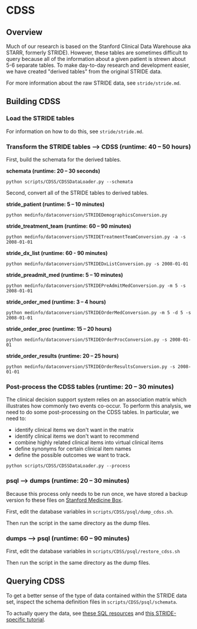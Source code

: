 # CDSS

## Overview
Much of our research is based on the Stanford Clinical Data Warehouse
aka STARR, formerly STRIDE). However, these tables are sometimes difficult
to query because all of the information about a given patient is strewn about
5-6 separate tables. To make day-to-day research and development easier, we
have created "derived tables" from the original STRIDE data.

For more information about the raw STRIDE data, see `stride/stride.md`.

## Building CDSS

### Load the STRIDE tables

For information on how to do this, see `stride/stride.md`.

### Transform the STRIDE tables --> CDSS (runtime: 40 – 50 hours)

First, build the schemata for the derived tables.

**schemata (runtime: 20 – 30 seconds)**

`python scripts/CDSS/CDSSDataLoader.py --schemata`

Second, convert all of the STRIDE tables to derived tables.

**stride_patient (runtime: 5 – 10 minutes)**

`python medinfo/dataconversion/STRIDEDemographicsConversion.py`

**stride_treatment_team (runtime: 60 – 90 minutes)**

`python medinfo/dataconversion/STRIDETreatmentTeamConversion.py -a -s 2008-01-01`

**stride_dx_list (runtime: 60 - 90 minutes)**

`python medinfo/dataconversion/STRIDEDxListConversion.py -s 2008-01-01`

**stride_preadmit_med (runtime: 5 – 10 minutes)**

`python medinfo/dataconversion/STRIDEPreAdmitMedConversion.py -m 5 -s 2008-01-01`

**stride_order_med (runtime: 3 – 4 hours)**

`python medinfo/dataconversion/STRIDEOrderMedConversion.py -m 5 -d 5 -s 2008-01-01`

**stride_order_proc (runtime: 15 – 20 hours)**

`python medinfo/dataconversion/STRIDEOrderProcConversion.py -s 2008-01-01`

**stride_order_results (runtime: 20 – 25 hours)**

`python medinfo/dataconversion/STRIDEOrderResultsConversion.py -s 2008-01-01`


### Post-process the CDSS tables (runtime: 20 – 30 minutes)
The clinical decision support system relies on an association matrix which
illustrates how commonly two events co-occur. To perform this analysis, we need
to do some post-processing on the CDSS tables. In particular, we need to:
* identify clinical items we don't want in the matrix
* identify clinical items we don't want to recommend
* combine highly related clinical items into virtual clinical items
* define synonyms for certain clinical item names
* define the possible outcomes we want to track.


`python scripts/CDSS/CDSSDataLoader.py --process`

### psql --> dumps (runtime: 20 – 30 minutes)

Because this process only needs to be run once, we have stored a backup
version fo these files on [Stanford Medicine Box](https://stanfordmedicine.app.box.com/folder/50484084132).

First, edit the database variables in `scripts/CDSS/psql/dump_cdss.sh`.

Then run the script in the same directory as the dump files.

### dumps --> psql (runtime: 60 – 90 minutes)

First, edit the database variables in `scripts/CDSS/psql/restore_cdss.sh`

Then run the script in the same directory as the dump files.

## Querying CDSS

To get a better sense of the type of data contained within the STRIDE
data set, inspect the schema definition files in `scripts/CDSS/psql/schemata`.

To actually query the data, see [these SQL resources](https://github.com/HealthRex/CDSS/wiki/STRIDE-Database#postgresql)
and [this STRIDE-specific tutorial](https://github.com/HealthRex/CDSS/wiki/STRIDE-SQL-Tutorial).
